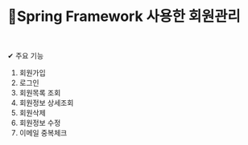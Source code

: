 # 🎈Spring Framework 사용한 회원관리
<br>

✔ 주요 기능

1. 회원가입
2. 로그인
3. 회원목록 조회
4. 회원정보 상세조회
5. 회원삭제
6. 회원정보 수정
7. 이메일 중복체크
